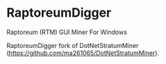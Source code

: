 # RaptoreumDigger
Raptoreum (RTM) GUI Miner For Windows

RaptoreumDigger fork of DotNetStratumMiner (https://github.com/ma261065/DotNetStratumMiner).
